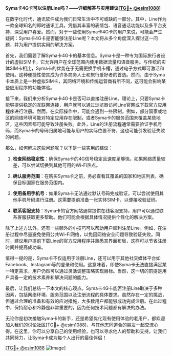 **Syma卡4G卡可以注册Line吗？——详细解答与实用建议[[TG💪+ @esim1088](https://t.me/s/esim1088)]**

在数字化时代，通讯软件成为我们日常生活中不可或缺的一部分。其中，Line作为一款全球知名的即时通讯工具，凭借其丰富的表情包、语音通话功能以及多平台支持，深受用户喜爱。然而，对于一些使用Syma卡4G卡的用户来说，可能会产生疑问：Syma卡4G卡是否能够注册Line呢？本文将从多个角度深入探讨这一问题，并为用户提供实用的解决方案。

首先，我们需要了解Syma卡4G卡的基本信息。Syma卡是一种专为国际旅行者设计的虚拟SIM卡，它允许用户在全球范围内使用数据流量和语音服务。与传统的实体SIM卡相比，Syma卡的优势在于无需更换手机卡槽，通过电子方式即可激活和使用。这种便捷性使其成为许多商务人士和旅行爱好者的首选。然而，由于Syma卡本质上是一种虚拟SIM卡，其网络环境和传统运营商有所不同，这可能会影响某些应用程序的功能体验。

接下来，我们来分析Syma卡4G卡是否可以直接注册Line。理论上，只要Syma卡能够提供稳定的互联网连接，用户就可以通过浏览器访问Line官网或下载官方应用程序进行注册。然而，在实际操作中，可能会遇到一些限制。例如，部分国家或地区的网络环境可能对特定应用存在限制，或者Syma卡的服务范围未覆盖某些地区，这些因素都可能导致注册失败。此外，Line的注册流程通常需要验证手机号码，而Syma卡的号码归属地可能与用户的实际位置不符，这也可能引发验证失败的问题。

那么，如何解决这些问题呢？以下是一些实用的建议：

1. **检查网络稳定性**：确保Syma卡的4G信号稳定且速度足够快。如果网络质量较差，可以尝试切换到其他可用的Wi-Fi热点。
   
2. **确认服务范围**：在购买Syma卡之前，务必查看其覆盖的国家和地区列表，确保目标国家在服务范围内。

3. **使用备用手机号**：如果Syma卡无法通过默认号码完成验证，可以尝试使用其他手机号码进行注册。这需要提前准备一张实体SIM卡，以便接收验证码。

4. **联系客服支持**：Syma卡的官方网站通常提供在线客服支持，用户可以通过联系客服获取更多帮助。他们可能会根据具体情况提供个性化的解决方案。

除了上述方法外，还有一些额外的小技巧可以帮助用户顺利注册Line。例如，在注册过程中尽量避免使用公共Wi-Fi网络，以免因网络安全问题导致验证失败。同时，建议用户提前下载Line的官方应用程序并熟悉其界面布局，这样可以节省注册时间并提高成功率。

值得一提的是，Syma卡不仅适用于注册Line，还可以用于其他社交媒体平台如Facebook、Instagram等的登录和使用。这意味着，即使Syma卡无法直接满足某一特定需求，用户仍然可以通过灵活调整策略实现目标。当然，这一切的前提是用户具备一定的技术素养和解决问题的能力。

最后，让我们总结一下本文的核心观点。Syma卡4G卡能否注册Line取决于多种因素，包括网络环境、服务范围以及注册流程的具体要求。虽然存在一定的挑战，但通过合理的准备和有效的应对措施，大多数用户都能够成功完成注册。在此过程中，保持耐心和冷静是非常重要的，因为任何技术问题都有解决的办法。

无论你是初次接触Syma卡的新手，还是希望优化现有使用体验的老用户，都欢迎加入我们的讨论社区[[TG💪+ @esim1088](https://t.me/s/esim1088)]，与其他志同道合的朋友一起交流心得。在这里，你可以分享自己的使用经验，也可以寻求他人的帮助和支持。让我们共同努力，让Syma卡成为每个人出行的最佳伴侣！

[[TG💪+ @esim1088](https://t.me/s/esim1088) ![Image](https://i.postimg.cc/4NQfJmqS/Snipaste-2025-05-13-00-14-12.png)]
